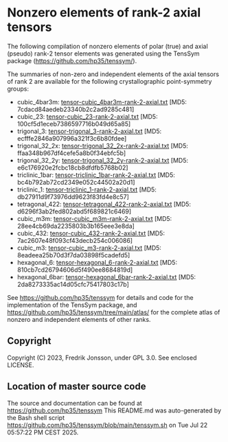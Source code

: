 # Nonzero elements of rank-2 axial tensors

The following compilation of nonzero elements of polar (true) and axial (pseudo) rank-2 tensor elements was  generated using the TensSym package (https://github.com/hp35/tenssym/).

The summaries of non-zero and independent elements of the axial tensors of rank 2 are available for the following crystallographic point-symmetry groups:
- cubic_4bar3m: [tensor-cubic_4bar3m-rank-2-axial.txt](tensor-cubic_4bar3m-rank-2-axial.txt) [MD5: 7cdacd84aedeb23340b2c2ad9285c481]
- cubic_23: [tensor-cubic_23-rank-2-axial.txt](tensor-cubic_23-rank-2-axial.txt) [MD5: 100cf5d1eceb7386597716b049d65a85]
- trigonal_3: [tensor-trigonal_3-rank-2-axial.txt](tensor-trigonal_3-rank-2-axial.txt) [MD5: ecfffe2846a907996a321f3c6b80fdee]
- trigonal_32_2x: [tensor-trigonal_32_2x-rank-2-axial.txt](tensor-trigonal_32_2x-rank-2-axial.txt) [MD5: ffaa348b967df4cefe5a8b0f34ebfc5b]
- trigonal_32_2y: [tensor-trigonal_32_2y-rank-2-axial.txt](tensor-trigonal_32_2y-rank-2-axial.txt) [MD5: e6c176920e2fcbc18cb8dfdfb5768b02]
- triclinic_1bar: [tensor-triclinic_1bar-rank-2-axial.txt](tensor-triclinic_1bar-rank-2-axial.txt) [MD5: bc4b792ab72cd2349e052c44502a20d1]
- triclinic_1: [tensor-triclinic_1-rank-2-axial.txt](tensor-triclinic_1-rank-2-axial.txt) [MD5: db27911d9f73976dd9623f83fd4e8c57]
- tetragonal_422: [tensor-tetragonal_422-rank-2-axial.txt](tensor-tetragonal_422-rank-2-axial.txt) [MD5: d6296f3ab2fed802abd5f689821c6469]
- cubic_m3m: [tensor-cubic_m3m-rank-2-axial.txt](tensor-cubic_m3m-rank-2-axial.txt) [MD5: 28ee4cb69da2235803b3b165eee3e8da]
- cubic_432: [tensor-cubic_432-rank-2-axial.txt](tensor-cubic_432-rank-2-axial.txt) [MD5: 7ac2607e48f093cf43decb254c006086]
- cubic_m3: [tensor-cubic_m3-rank-2-axial.txt](tensor-cubic_m3-rank-2-axial.txt) [MD5: 8eadeea25b70d3f7da03898f5cadefd5]
- hexagonal_6: [tensor-hexagonal_6-rank-2-axial.txt](tensor-hexagonal_6-rank-2-axial.txt) [MD5: 810cb7cd26794606d5f490ee8684819d]
- hexagonal_6bar: [tensor-hexagonal_6bar-rank-2-axial.txt](tensor-hexagonal_6bar-rank-2-axial.txt) [MD5: 2da8273335ac14d05cfc75417803c17b]

See https://github.com/hp35/tenssym for details and code for the implementation of the TensSym package, and https://github.com/hp35/tenssym/tree/main/atlas/ for the complete atlas of nonzero and independent elements of other ranks.

## Copyright
Copyright (C) 2023, Fredrik Jonsson, under GPL 3.0. See enclosed LICENSE.

## Location of master source code
The source and documentation can be found at https://github.com/hp35/tenssym 
This README.md was auto-generated by the Bash shell script https://github.com/hp35/tenssym/blob/main/tenssym.sh on Tue Jul 22 05:57:22 PM CEST 2025.
